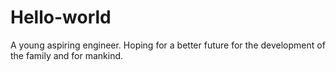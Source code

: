 # Hello-world

A young aspiring engineer. 
Hoping for a better future for the development of the family and for mankind.
